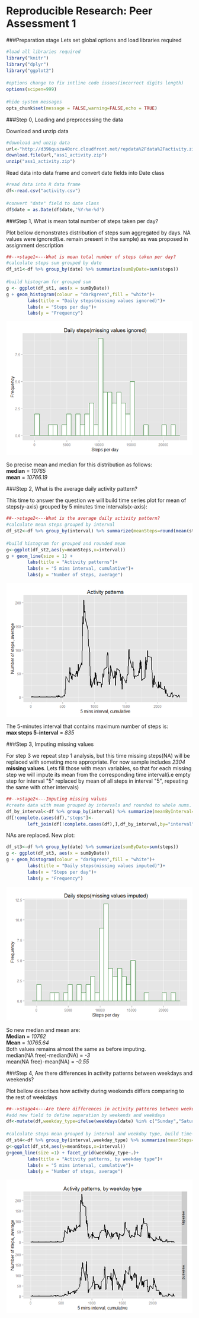 # Reproducible Research: Peer Assessment 1


###Preparation stage
Lets set global options and load libraries required


```r
#load all libraries required
library("knitr")
library("dplyr")
library("ggplot2")

#options change to fix intline code issues(incorrect digits length)
options(scipen=999)

#hide system messages
opts_chunk$set(message = FALSE,warning=FALSE,echo = TRUE)
```

###Step 0, Loading and preprocessing the data

Download and unzip data

```r
#download and unzip data
url<-"http://d396qusza40orc.cloudfront.net/repdata%2Fdata%2Factivity.zip"
download.file(url,"ass1_activity.zip")
unzip("ass1_activity.zip")
```

Read data into data frame and convert date fields into Date class

```r
#read data into R data frame
df<-read.csv("activity.csv")

#convert "date" field to date class
df$date = as.Date(df$date,'%Y-%m-%d')
```

###Step 1, What is mean total number of steps taken per day?

Plot bellow demonstrates distribution of steps sum aggregated by days. NA values were ignored(i.e. remain present in the sample) 
as was proposed in assignment description


```r
##-->stage1<---What is mean total number of steps taken per day?
#calculate steps sum grouped by date
df_st1<-df %>% group_by(date) %>% summarize(sumByDate=sum(steps))

#build histogram for grouped sum
g <- ggplot(df_st1, aes(x = sumByDate))
g + geom_histogram(colour = "darkgreen",fill = "white")+
        labs(title = "Daily steps(missing values ignored)")+
        labs(x = "Steps per day")+
        labs(y = "Frequency")
```

![](PA1_template_files/figure-html/unnamed-chunk-3-1.png) 

So precise mean and median for this distribution as follows:  
**median** = *10765*    
**mean** = *10766.19*


###Step 2, What is the average daily activity pattern?

This time to answer the question we will build time series plot for mean of steps(y-axis) grouped by 5 minutes time intervals(x-axis):


```r
##-->stage2<---What is the average daily activity pattern?
#calculate mean steps grouped by interval
df_st2<-df %>% group_by(interval) %>% summarize(meanSteps=round(mean(steps,na.rm = T)))

#build histogram for grouped and rounded mean
g<-ggplot(df_st2,aes(y=meanSteps,x=interval))
g + geom_line(size = 1) +
        labs(title = "Activity patterns")+
        labs(x = "5 mins interval, cumulative")+
        labs(y = "Number of steps, average")
```

![](PA1_template_files/figure-html/unnamed-chunk-4-1.png) 

The 5-minutes interval that contains maximum number of steps is:  
**max steps 5-interval** = *835*


###Step 3, Imputing missing values

For step 3 we repeat step 1 analysis, but this time missing steps(NA) will be replaced with someting more appropriate.
For now sample includes *2304* **missing values**.
Lets fill those with mean variables, so that for each missing step we will impute its mean from the corresponding time interval(i.e empty step 
for interval "5" replaced by mean of all steps in interval "5", repeating the same with other intervals)

```r
##-->stage2<---Imputing missing values
#create data with mean grouped by intervals and rounded to whole nums. Next replace all NA steps with corresponding mean
df_by_interval<-df %>% group_by(interval) %>% summarize(meanByInterval=round(mean(steps,na.rm = T)))
df[!complete.cases(df),"steps"]<-
        left_join(df[!complete.cases(df),],df_by_interval,by="interval")$meanByInterval
```

NAs are replaced. New plot:

```r
df_st3<-df %>% group_by(date) %>% summarize(sumByDate=sum(steps))
g <- ggplot(df_st3, aes(x = sumByDate))
g + geom_histogram(colour = "darkgreen",fill = "white")+
        labs(title = "Daily steps(missing values imputed)")+
        labs(x = "Steps per day")+
        labs(y = "Frequency")
```

![](PA1_template_files/figure-html/unnamed-chunk-6-1.png) 

So new median and mean are:  
**Median** = *10762*  
**Mean** = *10765.64*  
Both values remains almost the same as before imputing.  
median(NA free)-median(NA) = *-3*  
mean(NA free)-mean(NA) = *-0.55*

###Step 4, Are there differences in activity patterns between weekdays and weekends?

Plot bellow describes how activity during weekends differs comparing to the rest of weekdays

```r
##-->stage4<---Are there differences in activity patterns between weekdays and weekends?
#add new field to define separation by weekends and weekdays
df<-mutate(df,weekday_type=ifelse(weekdays(date) %in% c("Sunday","Saturday"),"weekend","weekday"))

#calculate steps mean grouped by interval and weekday type, build time-series plot divided by weekday type
df_st4<-df %>% group_by(interval,weekday_type) %>% summarize(meanSteps=round(mean(steps)))
g<-ggplot(df_st4,aes(y=meanSteps,x=interval))
g+geom_line(size =1) + facet_grid(weekday_type~.)+
        labs(title = "Activity patterns, by weekday type")+
        labs(x = "5 mins interval, cumulative")+
        labs(y = "Number of steps, average")
```

![](PA1_template_files/figure-html/unnamed-chunk-7-1.png) 
